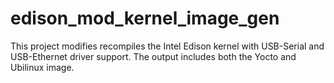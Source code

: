 # edison_mod_kernel_image_gen
This project modifies recompiles the Intel Edison kernel with USB-Serial and USB-Ethernet driver support. The output includes both the Yocto and Ubilinux image.
